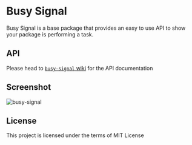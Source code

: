 # Busy Signal

Busy Signal is a base package that provides an easy to use API to show your package is performing a task.

## API

Please head to [`busy-signal` wiki](https://github.com/steelbrain/busy-signal/wiki/Busy-Signal-API) for the API documentation

## Screenshot

![busy-signal](https://cloud.githubusercontent.com/assets/4278113/22865536/0a123074-f188-11e6-8c6e-38574a6fe14c.gif)

## License

This project is licensed under the terms of MIT License
